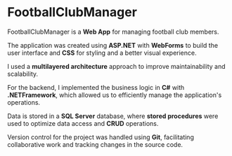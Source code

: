 # FootballClubManager

FootballClubManager is a **Web App** for managing football club members.

The application was created using **ASP.NET** with **WebForms** to build the user interface and **CSS** for styling and a better visual experience.

I used a **multilayered architecture** approach to improve maintainability and scalability.

For the backend, I implemented the business logic in **C#** with **.NETFramework**, which allowed us to efficiently manage the application's operations.

Data is stored in a **SQL Server** database, where **stored procedures** were used to optimize data access and **CRUD** operations.

Version control for the project was handled using **Git**, facilitating collaborative work and tracking changes in the source code.

